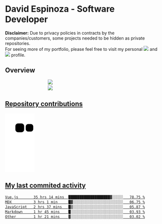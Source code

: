 # David Espinoza - Software Developer
<div id="links">
  <p>
    <strong>Disclaimer:</strong> Due to privacy policies in contracts by the companies/customers, some projects needed to be hidden as private repositories. <br />
For seeing more of my portfolio, please feel free to visit my personal <a href="https://davidespinoza.dev" target="_blank"><img src="https://img.shields.io/badge/website-000000?style=for-the-badge&logo=About.me&logoColor=white" target="_blank"></a> and <a href="https://www.linkedin.com/in/despinozap" target="_blank"><img src="https://img.shields.io/badge/LinkedIn-0077B5?style=for-the-badge&logo=linkedin&logoColor=white" target="_blank"></a> profile.
  </p>
</div>

## Overview

<div id="stats">
  <a href="https://github.com/despinozap">
  <img height="180em" style="margin: 0em 10em;" src="https://github-readme-stats.vercel.app/api?username=despinozap&show_icons=true&include_all_commits=true&count_private=true&theme=default"/>
  <img height="180em" style="margin: 0em 10em;" src="https://github-readme-stats.vercel.app/api/top-langs/?username=despinozap&layout=compact&langs_count=7&theme=default"/>
</div>
 
## Repository contributions
<div id="snake"> 

  ![Snake animation](https://github.com/despinozap/despinozap/blob/output/github-contribution-grid-snake.svg)
</div>

## My last commited activity
<!--START_SECTION:waka-->

```text
Vue.js       35 hrs 14 mins  ███████████████████▓░░░░░   78.75 %
MDX          3 hrs 1 min     █▓░░░░░░░░░░░░░░░░░░░░░░░   06.75 %
JavaScript   2 hrs 37 mins   █▒░░░░░░░░░░░░░░░░░░░░░░░   05.87 %
Markdown     1 hr 45 mins    █░░░░░░░░░░░░░░░░░░░░░░░░   03.93 %
Other        1 hr 21 mins    ▓░░░░░░░░░░░░░░░░░░░░░░░░   03.02 %
```

<!--END_SECTION:waka-->
